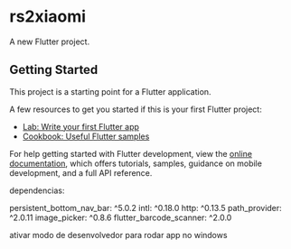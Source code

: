 # rs2xiaomi

A new Flutter project.

## Getting Started

This project is a starting point for a Flutter application.

A few resources to get you started if this is your first Flutter project:

- [Lab: Write your first Flutter app](https://docs.flutter.dev/get-started/codelab)
- [Cookbook: Useful Flutter samples](https://docs.flutter.dev/cookbook)

For help getting started with Flutter development, view the
[online documentation](https://docs.flutter.dev/), which offers tutorials,
samples, guidance on mobile development, and a full API reference.

dependencias:

persistent_bottom_nav_bar: ^5.0.2
  intl: ^0.18.0
  http: ^0.13.5
  path_provider: ^2.0.11
  image_picker: ^0.8.6
  flutter_barcode_scanner: ^2.0.0

ativar modo de desenvolvedor para rodar app no windows